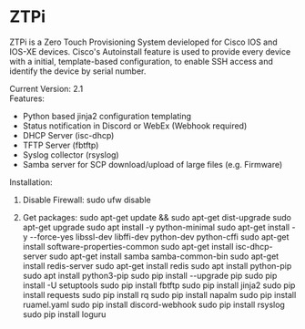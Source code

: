 # ZTPi
ZTPi is a Zero Touch Provisioning System devieloped for Cisco IOS and IOS-XE devices.
Cisco's Autoinstall feature is used to provide every device with a initial, template-based configuration, to enable SSH access and identify the device by serial number.

Current Version: 2.1  
Features:  
  - Python based jinja2 configuration templating  
  - Status notification in Discord or WebEx (Webhook required)  
  - DHCP Server (isc-dhcp)  
  - TFTP Server (fbtftp)  
  - Syslog collector (rsyslog)  
  - Samba server for SCP download/upload of large files (e.g. Firmware)
  

Installation:
1. Disable Firewall:
sudo ufw disable

2. Get packages:
sudo apt-get update && sudo apt-get dist-upgrade
sudo apt-get upgrade
sudo apt install -y python-minimal
sudo apt-get install -y --force-yes libssl-dev libffi-dev python-dev python-cffi
sudo apt-get install software-properties-common
sudo apt-get install isc-dhcp-server
sudo apt-get install samba samba-common-bin
sudo apt-get install redis-server
sudo apt-get install redis
sudo apt install python-pip
sudo apt install python3-pip
sudo pip install --upgrade pip
sudo pip install -U setuptools
sudo pip install fbtftp
sudo pip install jinja2
sudo pip install requests
sudo pip install rq
sudo pip install napalm
sudo pip install ruamel.yaml
sudo pip install discord-webhook
sudo pip install rsyslog
sudo pip install loguru
